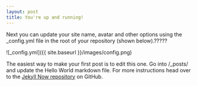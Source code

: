 ```yaml
---
layout: post
title: You're up and running!
---
```


Next you can update your site name, avatar and other options using the _config.yml file in the root of your repository (shown below).?????

![_config.yml]({{ site.baseurl }}/images/config.png)

The easiest way to make your first post is to edit this one. Go into /_posts/ and update the Hello World markdown file. For more instructions head over to the [Jekyll Now repository](https://github.com/barryclark/jekyll-now) on GitHub.

